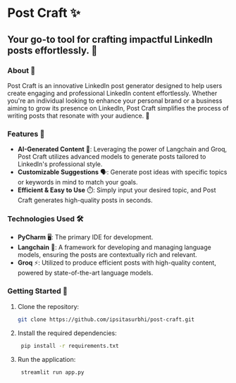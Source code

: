 # Post Craft ✨

## Your go-to tool for crafting impactful LinkedIn posts effortlessly. 🚀

### About 📝

Post Craft is an innovative LinkedIn post generator designed to help users create engaging and professional LinkedIn content effortlessly. Whether you're an individual looking to enhance your personal brand or a business aiming to grow its presence on LinkedIn, Post Craft simplifies the process of writing posts that resonate with your audience. 🌟

### Features 🔧

- **AI-Generated Content** 🤖: Leveraging the power of Langchain and Groq, Post Craft utilizes advanced models to generate posts tailored to LinkedIn's professional style.
- **Customizable Suggestions** 🗣️: Generate post ideas with specific topics or keywords in mind to match your goals.
- **Efficient & Easy to Use** ⏱️: Simply input your desired topic, and Post Craft generates high-quality posts in seconds.

### Technologies Used 🛠️

- **PyCharm** 🖥️: The primary IDE for development.
- **Langchain** 🔗: A framework for developing and managing language models, ensuring the posts are contextually rich and relevant.
- **Groq** ⚡: Utilized to produce efficient posts with high-quality content, powered by state-of-the-art language models.

### Getting Started 🚀

1. Clone the repository:
   ```bash
   git clone https://github.com/ipsitasurbhi/post-craft.git
2. Install the required dependencies:
   ```bash
    pip install -r requirements.txt
3. Run the application:
   ```bash
    streamlit run app.py

